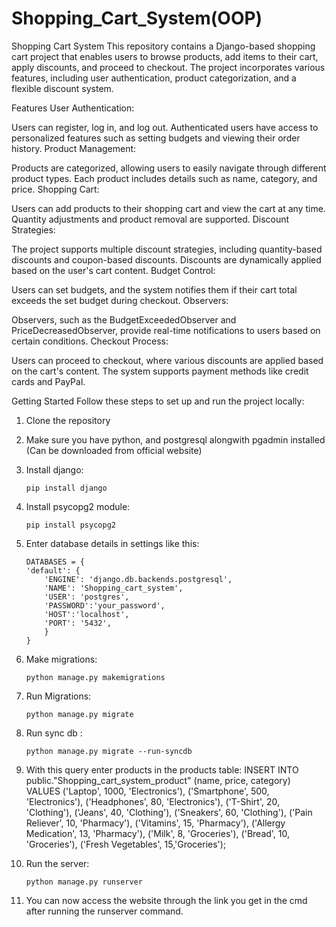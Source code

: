 # Shopping_Cart_System(OOP)
Shopping Cart System
This repository contains a Django-based shopping cart project that enables users to browse products, add items to their cart, apply discounts, and proceed to checkout. The project incorporates various features, including user authentication, product categorization, and a flexible discount system.

Features
User Authentication:

Users can register, log in, and log out.
Authenticated users have access to personalized features such as setting budgets and viewing their order history.
Product Management:

Products are categorized, allowing users to easily navigate through different product types.
Each product includes details such as name, category, and price.
Shopping Cart:

Users can add products to their shopping cart and view the cart at any time.
Quantity adjustments and product removal are supported.
Discount Strategies:

The project supports multiple discount strategies, including quantity-based discounts and coupon-based discounts.
Discounts are dynamically applied based on the user's cart content.
Budget Control:

Users can set budgets, and the system notifies them if their cart total exceeds the set budget during checkout.
Observers:

Observers, such as the BudgetExceededObserver and PriceDecreasedObserver, provide real-time notifications to users based on certain conditions.
Checkout Process:

Users can proceed to checkout, where various discounts are applied based on the cart's content.
The system supports payment methods like credit cards and PayPal.

Getting Started
Follow these steps to set up and run the project locally:

1. Clone the repository
2. Make sure you have python, and postgresql alongwith pgadmin installed (Can be downloaded from official website)
3. Install django:
    ```
    pip install django
    ```
4. Install psycopg2 module:
    ```
    pip install psycopg2
    ```

5. Enter database details in settings like this: 
    ```
    DATABASES = {
    'default': {
        'ENGINE': 'django.db.backends.postgresql',
        'NAME': 'Shopping_cart_system',
        'USER': 'postgres',
        'PASSWORD':'your_password',
        'HOST':'localhost',
        'PORT': '5432',
        }
    }
    ```


6. Make migrations: 
    ```
    python manage.py makemigrations
    ```
7. Run Migrations:
    ```
    python manage.py migrate
    ```
8. Run sync db :
    ```
    python manage.py migrate --run-syncdb
    ```

9. With this query enter products in the products table:
    INSERT INTO public."Shopping_cart_system_product" (name, price, category) VALUES
    ('Laptop', 1000, 'Electronics'),
    ('Smartphone', 500, 'Electronics'),
    ('Headphones', 80, 'Electronics'),
    ('T-Shirt', 20, 'Clothing'),
    ('Jeans', 40, 'Clothing'),
    ('Sneakers', 60, 'Clothing'),
    ('Pain Reliever', 10, 'Pharmacy'),
    ('Vitamins', 15, 'Pharmacy'),
    ('Allergy Medication', 13, 'Pharmacy'),
    ('Milk', 8, 'Groceries'),
    ('Bread', 10, 'Groceries'),
    ('Fresh Vegetables', 15,'Groceries');

10. Run the server:
    ```
    python manage.py runserver
    ```
11. You can now access the website through the link you get in the cmd after running the runserver command.
